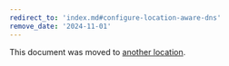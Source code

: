 ```yaml
---
redirect_to: 'index.md#configure-location-aware-dns'
remove_date: '2024-11-01'
---
```


<!-- markdownlint-disable -->

This document was moved to [another location](index.md#configure-location-aware-dns).

<!-- This redirect file can be deleted after 2024-11-01. -->
